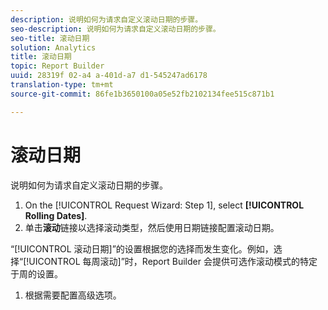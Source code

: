 ```yaml
---
description: 说明如何为请求自定义滚动日期的步骤。
seo-description: 说明如何为请求自定义滚动日期的步骤。
seo-title: 滚动日期
solution: Analytics
title: 滚动日期
topic: Report Builder
uuid: 28319f 02-a4 a-401d-a7 d1-545247ad6178
translation-type: tm+mt
source-git-commit: 86fe1b3650100a05e52fb2102134fee515c871b1

---
```



# 滚动日期

说明如何为请求自定义滚动日期的步骤。

1. On the [!UICONTROL Request Wizard: Step 1], select **[!UICONTROL Rolling Dates]**.
1.  单击&#x200B;**滚动**&#x200B;链接以选择滚动类型，然后使用日期链接配置滚动日期。

   “[!UICONTROL 滚动日期]”的设置根据您的选择而发生变化。例如，选择“[!UICONTROL 每周滚动]”时，Report Builder 会提供可选作滚动模式的特定于周的设置。

1. 根据需要配置高级选项。
